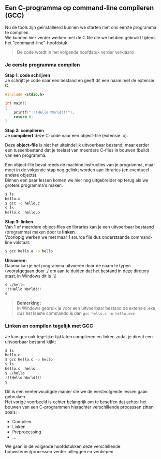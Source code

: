 ## Een C-programma op command-line compileren (GCC)

Nu de tools zijn geinstalleerd kunnen we starten met ons eerste programma te compilen.  
We kunnen hier verder werken met de C file die we hebben gebruikt tijdens het "command-line"-hoofdstuk.  

> De code wordt in het volgende hoofdstuk verder verklaard

### Je eerste programma compilen

**Stap 1: code schrijven**  
Je schrijft je code naar een bestand en geeft dit een naam met de extensie C.  

```c
#include <stdio.h>

int main()
{
	printf("!!!Hello World!!!");
    return 0;
}
```

**Stap 2: compileren**  
Je **compileert** deze C-code naar een object-file (extensie .o).  

Deze **object-file** is niet het uiteindelijk uitvoerbaar bestand, maar eerder een tussenbestand dat je toelaat van meerdere C-files in bouwen (build) van een programma.  

Een object-file bevat reeds de machine instructies van je programma, maar moet in de volgende stap nog gelinkt worden aan libraries (en eventueel andere objects).  
Binnen een paar lessen komen we hier nog uitgebreider op terug als we grotere programma's maken.


```bash
$ ls
hello.c
$ gcc -c hello.c
$ ls
hello.c  hello.o
```

**Stap 3: linken**  
Van 1 of meerdere object-files en libraries kan je een uitvoerbaar bestaand (programma) maken door te **linken**.  
Voorlopig werken we met maar 1 source file dus onderstaande command-line volstaat.

```bash
$ gcc hello.o -o hello
```

**Uitvoeren:**  
Daarna kan je het programma uitvoeren door de naam te typen  
(voorafgegaan door ./  om aan te duiden dat het bestand in deze diretory staat, in Windows dit is .\\)

```bash
$ ./hello
!!!Hello World!!!
$
```

> **Bemerking:**  
> In Windows gebruik je voor een uitvoerbaar bestand de extensie .exe, dus het laaste commando is dan ```gcc hello.o -o hello.exe```

### Linken en compilen tegelijk met GCC  

Je kan gcc ook tegelijkertijd laten compileren en linken zodat je direct een uitvoerbaar bestand kijkt:

```bash
$ ls
hello.c
$ gcc hello.c -o hello
$ ls
hello.c  hello
$ ./hello
!!!Hello World!!!
$
```

Dit is een veréénvoudigde manier die we de eerstvolgende lessen gaan gebruiken.  
Het vorige voorbeeld is echter belangrijk om te beseffen dat achter het bouwen van een C-programmen hierachter verschillende processen zitten zoals:

* Compilen
* Linken
* Preprocessing
* ...

We gaan in de volgende hoofdstukken deze verschillende bouwstenen/processen verder uitleggen en verdiepen.
